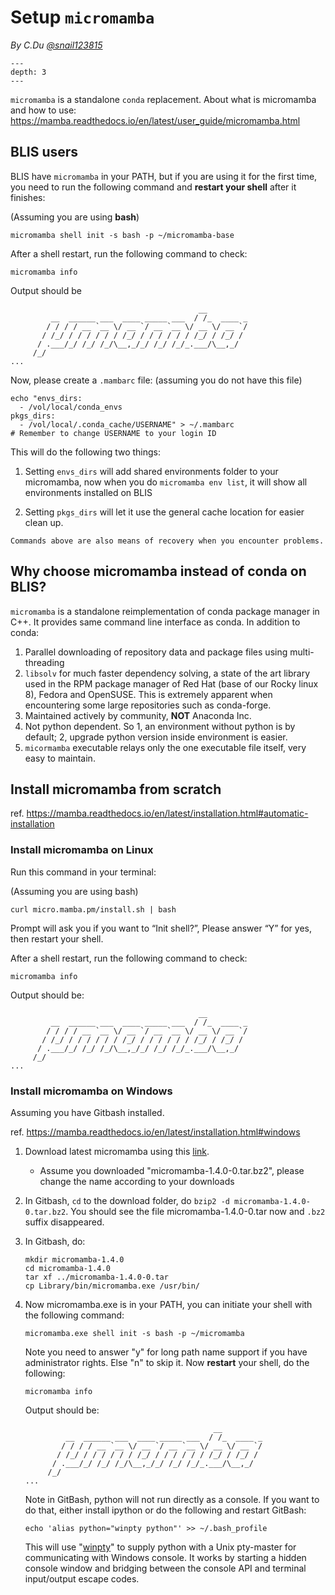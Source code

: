 # Setup `micromamba`

*By C.Du [@snail123815](https://github.com/snail123815)*

```{contents}
---
depth: 3
---
```

`micromamba` is a standalone `conda` replacement. About what is micromamba and how to use: https://mamba.readthedocs.io/en/latest/user_guide/micromamba.html

## BLIS users

BLIS have `micromamba` in your PATH, but if you are using it for the first time, you need to run the following command and **restart your shell** after it finishes:

(Assuming you are using **bash**)

```shell
micromamba shell init -s bash -p ~/micromamba-base
```

After a shell restart, run the following command to check:

```shell
micromamba info
```

Output should be

```
                                          __
         __  ______ ___  ____ _____ ___  / /_  ____ _
        / / / / __ `__ \/ __ `/ __ `__ \/ __ \/ __ `/
       / /_/ / / / / / / /_/ / / / / / / /_/ / /_/ /
      / .___/_/ /_/ /_/\__,_/_/ /_/ /_/_.___/\__,_/
     /_/
...
```

Now, please create a `.mambarc` file: (assuming you do not have this file)

```shell
echo "envs_dirs:
  - /vol/local/conda_envs
pkgs_dirs:
  - /vol/local/.conda_cache/USERNAME" > ~/.mambarc
# Remember to change USERNAME to your login ID
```

This will do the following two things:

1. Setting `envs_dirs` will add shared environments folder to your micromamba, now when you do `micromamba env list`, it will show all environments installed on BLIS

2. Setting `pkgs_dirs` will let it use the general cache location for easier clean up.

```{note}
Commands above are also means of recovery when you encounter problems.
```

## Why choose micromamba instead of conda on BLIS?

`micromamba` is a standalone reimplementation of conda package manager in C++. It provides same command line interface as conda. In addition to conda:

1. Parallel downloading of repository data and package files using multi-threading
2. `libsolv` for much faster dependency solving, a state of the art library used in the RPM package manager of Red Hat (base of our Rocky linux 8), Fedora and OpenSUSE. This is extremely apparent when encountering some large repositories such as conda-forge.
3. Maintained actively by community, **NOT** Anaconda Inc.
4. Not python dependent. So 1, an environment without python is by default; 2, upgrade python version inside environment is easier.
5. `micormamba` executable relays only the one executable file itself, very easy to maintain.

## Install micromamba from scratch

ref. https://mamba.readthedocs.io/en/latest/installation.html#automatic-installation

### Install micromamba on Linux

Run this command in your terminal:

(Assuming you are using bash)

```shell
curl micro.mamba.pm/install.sh | bash
```

Prompt will ask you if you want to “Init shell?”, Please answer “Y” for yes, then restart your shell.

After a shell restart, run the following command to check:

```shell
micromamba info
```

Output should be:

```
                                          __
         __  ______ ___  ____ _____ ___  / /_  ____ _
        / / / / __ `__ \/ __ `/ __ `__ \/ __ \/ __ `/
       / /_/ / / / / / / /_/ / / / / / / /_/ / /_/ /
      / .___/_/ /_/ /_/\__,_/_/ /_/ /_/_.___/\__,_/
     /_/
...
```

### Install micromamba on Windows

Assuming you have Gitbash installed.

ref. https://mamba.readthedocs.io/en/latest/installation.html#windows

1. Download latest micromamba using this [link](https://micro.mamba.pm/api/micromamba/win-64/latest).
   - Assume you downloaded "micromamba-1.4.0-0.tar.bz2", please change the name according to your downloads
2. In Gitbash, `cd` to the download folder, do `bzip2 -d micromamba-1.4.0-0.tar.bz2`. You should see the file micromamba-1.4.0-0.tar now and `.bz2` suffix disappeared.
3. In Gitbash, do:

   ```shell
   mkdir micromamba-1.4.0
   cd micromamba-1.4.0
   tar xf ../micromamba-1.4.0-0.tar
   cp Library/bin/micromamba.exe /usr/bin/
   ```

4. Now micromamba.exe is in your PATH, you can initiate your shell with the following command:

   ```shell
   micromamba.exe shell init -s bash -p ~/micromamba
   ```

   Note you need to answer "y" for long path name support if you have administrator rights. Else "n" to skip it. Now **restart** your shell, do the following:

   ```shell
   micromamba info
   ```

   Output should be:

   ```
                                             __
            __  ______ ___  ____ _____ ___  / /_  ____ _
           / / / / __ `__ \/ __ `/ __ `__ \/ __ \/ __ `/
          / /_/ / / / / / / /_/ / / / / / / /_/ / /_/ /
         / .___/_/ /_/ /_/\__,_/_/ /_/ /_/_.___/\__,_/
        /_/
   ...
   ```

   Note in GitBash, python will not run directly as a console. If you want to do that, either install ipython or do the following and restart GitBash:

   ```shell
   echo 'alias python="winpty python"' >> ~/.bash_profile
   ```

   This will use "[winpty](https://github.com/rprichard/winpty)" to supply python with a Unix pty-master for communicating with Windows console. It works by starting a hidden console window and bridging between the console API and terminal input/output escape codes.